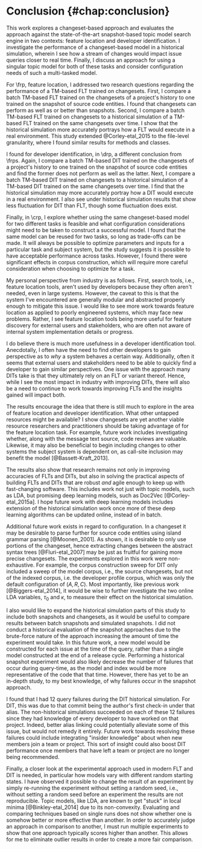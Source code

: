 # Conclusion {#chap:conclusion}

This work explores a changeset-based approach and evaluates the approach
against the state-of-the-art snapshot-based topic model search engine in two
contexts: feature location and developer identification.  I investigate the
performance of a changeset-based model in a historical simulation, wherein I
see how a stream of changes would impact issue queries closer to real time.
Finally, I discuss an approach for using a singular topic model for both of
these tasks and consider configuration needs of such a multi-tasked model.

For \frp, feature location, I addressed two research questions regarding the
performance of a TM-based FLT trained on changesets.  First, I compare a batch
TM-based FLT trained on the changesets of a project's history to one trained on
the snapshot of source code entities.  I found that changesets can perform as
well as or better than snapshots.  Second, I compare a batch TM-based FLT
trained on changesets to a historical simulation of a TM-based FLT trained on
the same changesets over time.  I show that the historical simulation more
accurately portrays how a FLT would execute in a real environment.  This study
extended @Corley-etal_2015 to the file-level granularity, where I found
similar results for methods and classes.

I found for developer identification, in \drp, a different conclusion from
\frps.  Again, I compare a batch TM-based DIT trained on the changesets of a
project's history to one trained on the snapshot of source code entities and
find the former does not perform as well as the latter.  Next, I compare a
batch TM-based DIT trained on changesets to a historical simulation of a
TM-based DIT trained on the same changesets over time.  I find that the
historical simulation may more accurately portray how a DIT would execute in a
real environment.  I also see under historical simulation results that show
less fluctuation for DIT than FLT, though some fluctuation does exist.

Finally, in \crp, I explore whether using the same changeset-based model for
two different tasks is feasible and what configuration considerations might
need to be taken to construct a successful model.  I found that the same model
can be reused for two tasks, so long as trade-offs can be made.  It will always
be possible to optimize parameters and inputs for a particular task and subject
system, but the study suggests it is possible to have acceptable performance
across tasks.  However, I found there were significant effects in corpus
construction, which will require more careful consideration when choosing to
optimize for a task.

My personal perspective from industry is as follows.  First, search tools,
i.e., feature location tools, aren't used by developers because they often
aren't needed, even in large systems.  However, the caveat to this is that the
system I've encountered are generally modular and abstracted properly enough to
mitigate this issue.  I would like to see more work towards feature location as
applied to poorly engineered systems, which may face new problems.  Rather, I
see feature location tools being more useful for feature discovery for external
users and stakeholders, who are often not aware of internal system
implementation details or progress.

I do believe there is much more usefulness in a developer identification tool.
Anecdotally, I often have the need to find other developers to gain perspective
as to *why* a system behaves a certain way.  Additionally, often it seems that
external users and stakeholders need to be able to quickly find a developer to
gain similar perspectives.  One issue with the approach many DITs take is that
they ultimately rely on an FLT or variant thereof.  Hence, while I see the most
impact in industry with improving DITs, there will also be a need to continue
to work towards improving FLTs and the insights gained will impact both.

The results encourage the idea that there is still much to explore in the area
of feature location and developer identification.  What other untapped
resources might be available?  I show changesets are yet another viable
resource researchers and practitioners should be taking advantage of for the
feature location task.  For example, future work includes investigating
whether, along with the message text source, code reviews are valuable.
Likewise, it may also be beneficial to begin including changes to other systems
the subject system is dependent on, as call-site inclusion may benefit the
model [@Bassett-Kraft_2013].

The results also show that research remains not only in improving accuracies of
FLTs and DITs, but also in solving the practical aspects of building FLTs and
DITs that are robust *and* agile enough to keep up with fast-changing software.
This includes work not just with topic models, such as LDA, but promising deep
learning models, such as Doc2Vec [@Corley-etal_2015a].  I hope future work
with deep learning models includes extension of the historical simulation work
once more of these deep learning algorithms can be updated online, instead of
in batch.

Additional future work exists in regard to configuration.  In a changeset it
may be desirable to parse further for source code entities using island grammar
parsing [@Moonen_2001].  As shown, it is desirable to only use portions of the
changeset, hence extracting changes between the abstract syntax trees
[@Fluri-etal_2007] may be just as fruitful for gaining more precise changesets.
The experiments explored in this work were non-exhaustive.  For example, the 
corpus construction sweep for DIT only included a sweep of the model corpus,
i.e., the source changesets, but not of the indexed corpus, i.e.  the developer
profile corpus, which was only the default configuration of $(A, R, C)$.  Most
importantly, like previous work [@Biggers-etal_2014], it would be wise to
further investigate the two online LDA variables, $\tau_0$ and $\kappa$, to
measure their effect on the historical simulation.

I also would like to expand the historical simulation parts of this study to
include both snapshots and changesets, as it would be useful to compare results
between batch snapshots and simulated snapshots.  I did not conduct a
historical evaluation of the snapshot approaches due to the brute-force nature
of the approach increasing the amount of time the experiment would take.  In
this future work, a new model would be constructed for each issue at the time
of the query, rather than a single model constructed at the end of a release
cycle.  Performing a historical snapshot experiment would also likely decrease
the number of failures that occur during query-time, as the model and index
would be more representative of the code that that time.  However, there has
yet to be an in-depth study, to my best knowledge, of why failures occur in
the snapshot approach.

I found that I had 12 query failures during the DIT historical simulation.
For DIT, this was due to that commit being the author's first check-in under
that alias.  The non-historical simulations succeeded on each of these 12
failures since they had knowledge of every developer to have worked on that
project.  Indeed, better alias linking could potentially alleviate some of this
issue, but would not remedy it entirely.  Future work towards resolving these
failures could include integrating "insider knowledge" about when new members
join a team or project.  This sort of insight could also boost DIT performance
once members that have left a team or project are no longer being recommended.

Finally, a closer look at the experimental approach used in modern FLT and DIT
is needed, in particular how models vary with different random starting states.
I have observed it possible to change the result of an experiment by simply
re-running the experiment without setting a random seed, i.e., without setting
a random seed before an experiment the results are not reproducible.  Topic
models, like LDA, are known to get "stuck" in local minima [@Binkley-etal_2014]
due to its non-convexity.  Evaluating and comparing techniques based on single
runs does not show whether one is somehow better or more effective than
another.  In order to accurately judge an approach in comparison to another, I
must run multiple experiments to show that one approach typically scores higher
than another.  This allows for me to eliminate outlier results in order to
create a more fair comparison.
